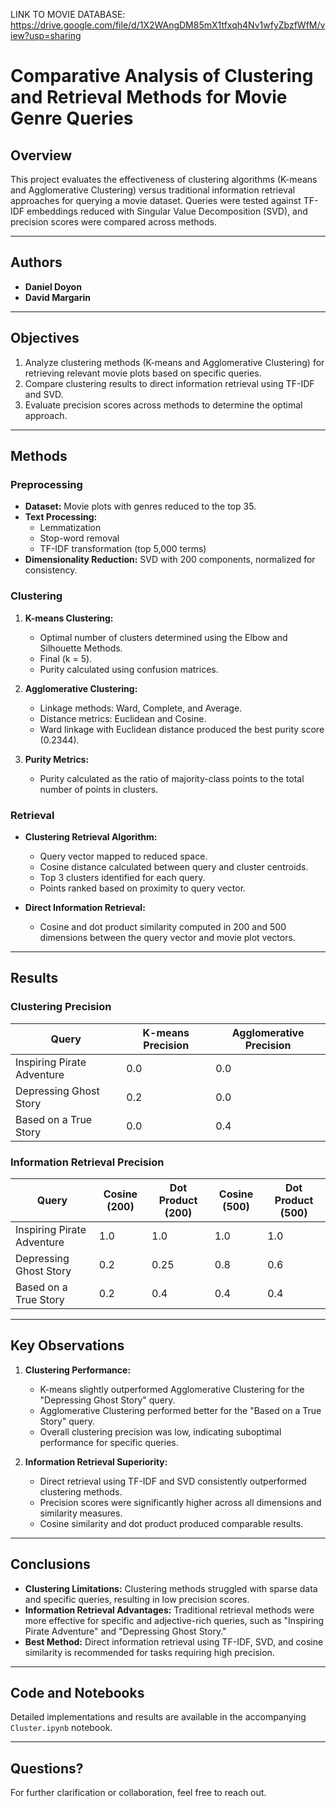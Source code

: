 LINK TO MOVIE DATABASE: https://drive.google.com/file/d/1X2WAngDM85mX1tfxqh4Nv1wfyZbzfWfM/view?usp=sharing


# Comparative Analysis of Clustering and Retrieval Methods for Movie Genre Queries

## Overview

This project evaluates the effectiveness of clustering algorithms (K-means and Agglomerative Clustering) versus traditional information retrieval approaches for querying a movie dataset. Queries were tested against TF-IDF embeddings reduced with Singular Value Decomposition (SVD), and precision scores were compared across methods.

---

## Authors

- **Daniel Doyon**
- **David Margarin**

---

## Objectives

1. Analyze clustering methods (K-means and Agglomerative Clustering) for retrieving relevant movie plots based on specific queries.
2. Compare clustering results to direct information retrieval using TF-IDF and SVD.
3. Evaluate precision scores across methods to determine the optimal approach.

---

## Methods

### Preprocessing
- **Dataset:** Movie plots with genres reduced to the top 35.
- **Text Processing:** 
  - Lemmatization
  - Stop-word removal
  - TF-IDF transformation (top 5,000 terms)
- **Dimensionality Reduction:** SVD with 200 components, normalized for consistency.

### Clustering
1. **K-means Clustering:**
   - Optimal number of clusters determined using the Elbow and Silhouette Methods.
   - Final \(k = 5\).
   - Purity calculated using confusion matrices.

2. **Agglomerative Clustering:**
   - Linkage methods: Ward, Complete, and Average.
   - Distance metrics: Euclidean and Cosine.
   - Ward linkage with Euclidean distance produced the best purity score (0.2344).

3. **Purity Metrics:**
   - Purity calculated as the ratio of majority-class points to the total number of points in clusters.

### Retrieval
- **Clustering Retrieval Algorithm:**
  - Query vector mapped to reduced space.
  - Cosine distance calculated between query and cluster centroids.
  - Top 3 clusters identified for each query.
  - Points ranked based on proximity to query vector.

- **Direct Information Retrieval:**
  - Cosine and dot product similarity computed in 200 and 500 dimensions between the query vector and movie plot vectors.

---

## Results

### Clustering Precision
| Query                        | K-means Precision | Agglomerative Precision |
|------------------------------|-------------------|--------------------------|
| Inspiring Pirate Adventure   | 0.0               | 0.0                      |
| Depressing Ghost Story       | 0.2               | 0.0                      |
| Based on a True Story        | 0.0               | 0.4                      |

### Information Retrieval Precision
| Query                        | Cosine (200) | Dot Product (200) | Cosine (500) | Dot Product (500) |
|------------------------------|---------------|--------------------|---------------|--------------------|
| Inspiring Pirate Adventure   | 1.0           | 1.0                | 1.0           | 1.0                |
| Depressing Ghost Story       | 0.2           | 0.25               | 0.8           | 0.6                |
| Based on a True Story        | 0.2           | 0.4                | 0.4           | 0.4                |

---

## Key Observations

1. **Clustering Performance:**
   - K-means slightly outperformed Agglomerative Clustering for the "Depressing Ghost Story" query.
   - Agglomerative Clustering performed better for the "Based on a True Story" query.
   - Overall clustering precision was low, indicating suboptimal performance for specific queries.

2. **Information Retrieval Superiority:**
   - Direct retrieval using TF-IDF and SVD consistently outperformed clustering methods.
   - Precision scores were significantly higher across all dimensions and similarity measures.
   - Cosine similarity and dot product produced comparable results.

---

## Conclusions

- **Clustering Limitations:** Clustering methods struggled with sparse data and specific queries, resulting in low precision scores.
- **Information Retrieval Advantages:** Traditional retrieval methods were more effective for specific and adjective-rich queries, such as "Inspiring Pirate Adventure" and "Depressing Ghost Story."
- **Best Method:** Direct information retrieval using TF-IDF, SVD, and cosine similarity is recommended for tasks requiring high precision.

---

## Code and Notebooks

Detailed implementations and results are available in the accompanying `Cluster.ipynb` notebook.

---

## Questions?

For further clarification or collaboration, feel free to reach out.
